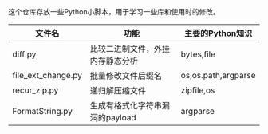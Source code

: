 这个仓库存放一些Python小脚本，用于学习一些库和使用时的修改。

| 文件名             | 功能                             | 主要的Python知识    |
| ------------------ | -------------------------------- | ------------------- |
| diff.py            | 比较二进制文件，外挂内存静态分析 | bytes,file          |
| file_ext_change.py | 批量修改文件后缀名               | os,os.path,argparse |
| recur_zip.py       | 递归解压缩文件                   | zipfile,os          |
| FormatString.py    | 生成有格式化字符串漏洞的payload  | argparse            |

